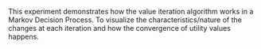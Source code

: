 This experiment demonstrates how the value iteration algorithm works in a Markov Decision Process. To visualize the characteristics/nature of the changes at each iteration and how the convergence of utility values happens. 
